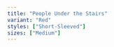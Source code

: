 ```yaml
---
title: "People Under the Stairs"
variant: "Red"
styles: ["Short-Sleeved"]
sizes: ["Medium"]
---
```

